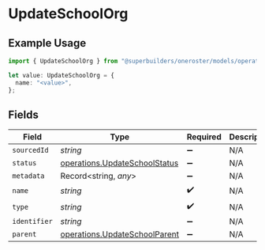 # UpdateSchoolOrg

## Example Usage

```typescript
import { UpdateSchoolOrg } from "@superbuilders/oneroster/models/operations";

let value: UpdateSchoolOrg = {
  name: "<value>",
};
```

## Fields

| Field                                                                          | Type                                                                           | Required                                                                       | Description                                                                    |
| ------------------------------------------------------------------------------ | ------------------------------------------------------------------------------ | ------------------------------------------------------------------------------ | ------------------------------------------------------------------------------ |
| `sourcedId`                                                                    | *string*                                                                       | :heavy_minus_sign:                                                             | N/A                                                                            |
| `status`                                                                       | [operations.UpdateSchoolStatus](../../models/operations/updateschoolstatus.md) | :heavy_minus_sign:                                                             | N/A                                                                            |
| `metadata`                                                                     | Record<string, *any*>                                                          | :heavy_minus_sign:                                                             | N/A                                                                            |
| `name`                                                                         | *string*                                                                       | :heavy_check_mark:                                                             | N/A                                                                            |
| `type`                                                                         | *string*                                                                       | :heavy_check_mark:                                                             | N/A                                                                            |
| `identifier`                                                                   | *string*                                                                       | :heavy_minus_sign:                                                             | N/A                                                                            |
| `parent`                                                                       | [operations.UpdateSchoolParent](../../models/operations/updateschoolparent.md) | :heavy_minus_sign:                                                             | N/A                                                                            |